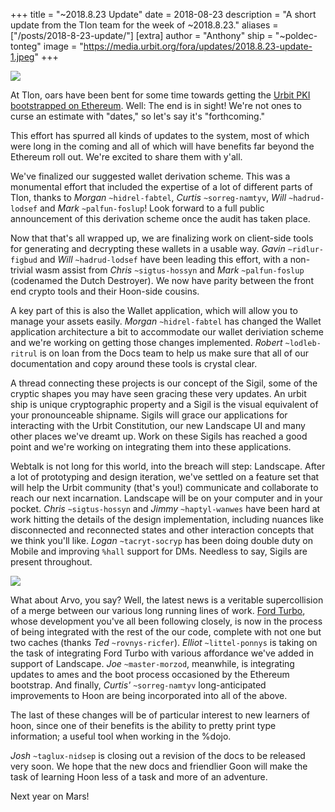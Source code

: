 +++
title = "~2018.8.23 Update"
date = 2018-08-23
description = "A short update from the Tlon team for the week of ~2018.8.23."
aliases = ["/posts/2018-8-23-update/"]
[extra]
author = "Anthony"
ship = "~poldec-tonteg"
image = "https://media.urbit.org/fora/updates/2018.8.23-update-1.jpeg"
+++

![](https://media.urbit.org/fora/updates/2018.8.23-update-1.jpeg)

At Tlon, oars have been bent for some time towards getting the [Urbit PKI
bootstrapped on Ethereum](https://urbit.org/blog/2017.9-eth/). Well:
The end is in sight! We're not ones to curse an estimate with "dates," so let's
say it's "forthcoming."

This effort has spurred all kinds of updates to the system, most of which
were long in the coming and all of which will have benefits far beyond the
Ethereum roll out. We're excited to share them with y'all.

We've finalized our suggested wallet derivation scheme. This was a monumental
effort that included the expertise of a lot of different parts of Tlon,
thanks to *Morgan* `~hidrel-fabtel`, *Curtis* `~sorreg-namtyv`, *Will*
`~hadrud-lodsef` and *Mark* `~palfun-foslup`! Look forward to a full public
announcement of this derivation scheme once the audit has taken place.

Now that that's all wrapped up, we are finalizing work on client-side tools
for generating and decrypting these wallets in a usable way. *Gavin*
`~ridlur-figbud` and *Will* `~hadrud-lodsef` have been leading this effort, with
a non-trivial wasm assist from *Chris* `~sigtus-hossyn` and *Mark*
`~palfun-foslup` (codenamed the Dutch Destroyer). We now have parity between the
front end crypto tools and their Hoon-side cousins.

A key part of this is also the Wallet application, which will allow you to
manage your assets easily. *Morgan* `~hidrel-fabtel` has changed the Wallet
application architecture a bit to accommodate our wallet deriviation scheme and
we're working on getting those changes implemented. *Robert* `~lodleb-ritrul`
is on loan from the Docs team to help us make sure that all of our documentation
and copy around these tools is crystal clear.

A thread connecting these projects is our concept of the Sigil, some of the
cryptic shapes you may have seen gracing these very updates. An urbit ship is
unique cryptographic property and a Sigil is the visual equivalent of your
pronounceable shipname. Sigils will grace our applications for interacting
with the Urbit Constitution, our new Landscape UI and many other places we've
dreamt up. Work on these Sigils has reached a good point and we're working on
integrating them into these applications.

Webtalk is not long for this world, into the breach will step: Landscape.
After a lot of prototyping and design iteration, we've settled on a feature
set that will help the Urbit community (that's you!) communicate and
collaborate to reach our next incarnation. Landscape will be on your computer
and in your pocket. *Chris* `~sigtus-hossyn` and *Jimmy* `~haptyl-wanwes` have
been hard at work hitting the details of the design implementation, including
nuances like disconnected and reconnected states and other interaction concepts
that we think you'll like. *Logan* `~tacryt-socryp` has been doing double duty
on Mobile and improving `%hall` support for DMs. Needless to say, Sigils are
present throughout.

![](https://media.urbit.org/fora/updates/2018.8.23-update-2.jpg)

What about Arvo, you say? Well, the latest news is a veritable supercollision
of a merge between our various long running lines of work.
[Ford Turbo](https://fora.urbit.org/proposals/posts/~2018.3.15..04.24.35..a47f~/),
whose development you've all been following closely, is now in the process of
being integrated with the rest of the our code, complete with not one but two
caches (thanks *Ted* `~rovnys-ricfer`). *Elliot* `~littel-ponnys` is taking on
the task of integrating Ford Turbo with various affordance we've added in
support of Landscape. *Joe* `~master-morzod`, meanwhile, is integrating updates
to ames and the boot process occasioned by the Ethereum bootstrap. And finally,
*Curtis'* `~sorreg-namtyv` long-anticipated improvements to Hoon are being
incorporated into all of the above.

The last of these changes will be of particular interest to new learners of
hoon, since one of their benefits is the ability to pretty print type
information; a useful tool when working in the %dojo.

*Josh* `~taglux-nidsep` is closing out a revision of the docs to be released
very soon. We hope that the new docs and friendlier Goon will make the task of
learning Hoon less of a task and more of an adventure.

Next year on Mars!
